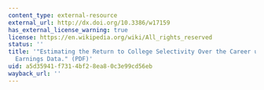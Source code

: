 ```yaml
---
content_type: external-resource
external_url: http://dx.doi.org/10.3386/w17159
has_external_license_warning: true
license: https://en.wikipedia.org/wiki/All_rights_reserved
status: ''
title: '"Estimating the Return to College Selectivity Over the Career using Administrative
  Earnings Data." (PDF)'
uid: a5d35941-f731-4bf2-8ea8-0c3e99cd56eb
wayback_url: ''
---
```

